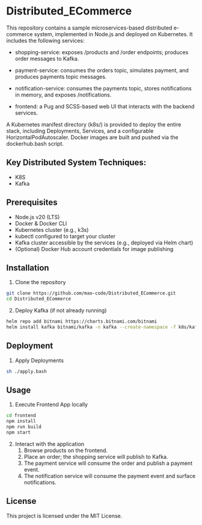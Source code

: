 # Distributed_ECommerce
This repository contains a sample microservices-based distributed e-commerce system, implemented in Node.js and deployed on Kubernetes. It includes the following services:

* shopping-service: exposes /products and /order endpoints; produces order messages to Kafka.
* payment-service: consumes the orders topic, simulates payment, and produces payments topic messages.
* notification-service: consumes the payments topic, stores notifications in memory, and exposes /notifications.

* frontend: a Pug and SCSS-based web UI that interacts with the backend services.

A Kubernetes manifest directory (k8s/) is provided to deploy the entire stack, including Deployments, Services, and a configurable HorizontalPodAutoscaler. Docker images are built and pushed via the dockerhub.bash script.

## Key Distributed System Techniques:
* K8S
* Kafka

## Prerequisites
* Node.js v20 (LTS)
* Docker & Docker CLI
* Kubernetes cluster (e.g., k3s)
* kubectl configured to target your cluster
* Kafka cluster accessible by the services (e.g., deployed via Helm chart)
* (Optional) Docker Hub account credentials for image publishing

## Installation
1. Clone the repository
```bash
git clone https://github.com/mao-code/Distributed_ECommerce.git
cd Distributed_ECommerce
```

2. Deploy Kafka (if not already running)
```bash
helm repo add bitnami https://charts.bitnami.com/bitnami
helm install kafka bitnami/kafka -n kafka --create-namespace -f k8s/kafka-values.yaml
```

## Deployment
1. Apply Deployments
```bash
sh ./apply.bash
```

## Usage
1. Execute Frontend App locally
```bash
cd frontend
npm install
npm run build
npm start
```

2. Interact with the application
   1. Browse products on the frontend.
   2. Place an order; the shopping service will publish to Kafka.
   3. The payment service will consume the order and publish a payment event.
   4. The notification service will consume the payment event and surface notifications.

## License
This project is licensed under the MIT License.